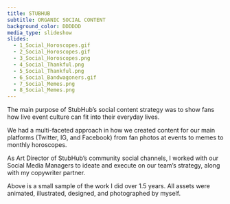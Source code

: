 ```yaml
---
title: STUBHUB
subtitle: ORGANIC SOCIAL CONTENT
background_color: DDDDDD
media_type: slideshow
slides:
  - 1_Social_Horoscopes.gif
  - 2_Social_Horoscopes.gif
  - 3_Social_Horoscopes.png
  - 4_Social_Thankful.png
  - 5_Social_Thankful.png
  - 6_Social_Bandwagoners.gif
  - 7_Social_Memes.png
  - 8_Social_Memes.png
---
```


<p>
The main purpose of StubHub’s social content strategy was to show fans how live event culture can fit into their everyday lives. 
</p>

<p>
We had a multi-faceted approach in how we created content for our main platforms (Twitter, IG, and Facebook) from fan photos at events to memes to monthly horoscopes.
</p>

<p>
As Art Director of StubHub’s community social channels, I worked with our Social Media Managers to ideate and execute on our team’s strategy, along with my copywriter partner.
</p>

<p>
Above is a small sample of the work I did over 1.5 years. All assets were animated, illustrated, designed, and photographed by myself.
</p>
